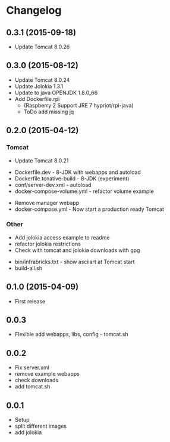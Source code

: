 # Changelog

## 0.3.1 (2015-09-18)
* Update Tomcat 8.0.26

## 0.3.0 (2015-08-12)

* Update Tomcat 8.0.24
* Update Jolokia 1.3.1
* Update to java OPENJDK 1.8.0_66
* Add Dockerfile.rpi
  * (Raspberry 2 Support JRE 7 hypriot/rpi-java)
  * ToDo add missing jq

## 0.2.0 (2015-04-12)

### Tomcat
* Update Tomcat 8.0.21
+ Dockerfile.dev - 8-JDK with webapps and autoload
+ Dockerfile.tcnative-build - 8-JDK (experiment)
+ conf/server-dev.xml - autoload
+ docker-compose-volume.yml - refactor volume example
* Remove manager webapp
* docker-compose.yml - Now start a production ready Tomcat

### Other
* Add jolokia access example to readme
* refactor jolokia restrictions
* Check with tomcat and jolokia downloads with gpg
+ bin/infrabricks.txt - show asciiart at Tomcat start
+ build-all.sh

## 0.1.0 (2015-04-09)

* First release

## 0.0.3

* Flexible add webapps, libs, config - tomcat.sh

## 0.0.2

* Fix server.xml
* remove example webapps
* check downloads
* add tomcat.sh

## 0.0.1

* Setup
* split different images
* add jolokia
